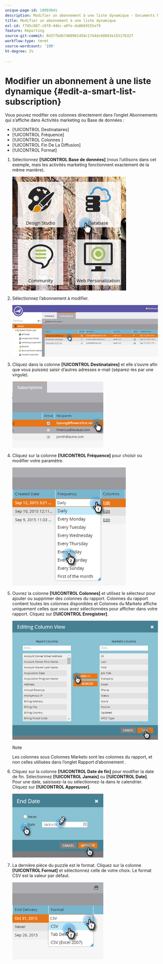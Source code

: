 ```yaml
---
unique-page-id: 10093041
description: Modifier un abonnement à une liste dynamique - Documents Marketo - Documentation du produit
title: Modifier un abonnement à une liste dynamique
exl-id: f745c887-c8f8-44bc-a0fe-da0669155ef9
feature: Reporting
source-git-commit: 0d37fbdb7d08901458c1744dc68893e155176327
workflow-type: tm+mt
source-wordcount: '199'
ht-degree: 2%

---
```


# Modifier un abonnement à une liste dynamique {#edit-a-smart-list-subscription}

Vous pouvez modifier ces colonnes directement dans l’onglet Abonnements qui s’affiche dans Activités marketing ou Base de données :

* [!UICONTROL Destinataires]
* [!UICONTROL Fréquence]
* [!UICONTROL Colonnes &#x200B;]
* [!UICONTROL Fin De La Diffusion]
* [!UICONTROL Format]

1. Sélectionnez **[!UICONTROL Base de données]** (nous l’utilisons dans cet exemple, mais les activités marketing fonctionnent exactement de la même manière).

   ![](assets/db-1.png)

1. Sélectionnez l’abonnement à modifier.

   ![](assets/two.png)

1. Cliquez dans la colonne **[!UICONTROL Destinataires]** et elle s’ouvre afin que vous puissiez saisir d’autres adresses e-mail (séparez-les par une virgule).

   ![](assets/image2015-9-14-13-3a44-3a14.png)

1. Cliquez sur la colonne **[!UICONTROL Fréquence]** pour choisir ou modifier votre paramètre.

   ![](assets/image2015-9-14-10-3a30-3a37.png)

1. Ouvrez la colonne **[!UICONTROL Colonnes]** et utilisez le sélecteur pour ajouter ou supprimer des colonnes du rapport. Colonnes du rapport contient toutes les colonnes disponibles et Colonnes du Marketo affiche uniquement celles que vous avez sélectionnées pour afficher dans votre rapport. Cliquez sur **[!UICONTROL Enregistrer]**.

   ![](assets/image2015-9-14-10-3a59-3a6.png)

   >[!NOTE]
   >
   >Les colonnes sous Colonnes Marketo sont les colonnes du rapport, et non celles utilisées dans l’onglet Rapport d’abonnement .

1. Cliquez sur la colonne **[!UICONTROL Date de fin]** pour modifier la date de fin. Sélectionnez **[!UICONTROL Jamais]** ou **[!UICONTROL Date]**. Pour une date, saisissez-la ou sélectionnez-la dans le calendrier. Cliquez sur **[!UICONTROL Approuver]**.

   ![](assets/image2015-9-14-11-3a6-3a38.png)

1. La dernière pièce du puzzle est le format. Cliquez sur la colonne **[!UICONTROL Format]** et sélectionnez celle de votre choix. Le format CSV est la valeur par défaut.

   ![](assets/image2015-9-14-11-3a11-3a41.png)

